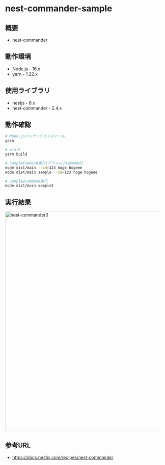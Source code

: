 # nest-commander-sample

## 概要

- nest-commander

## 動作環境

- Node.js - 16.x
- yarn - 1.22.x

## 使用ライブラリ

- nestjs - 8.x
- nest-commander - 2.4.x

## 動作確認

```bash
# Node.jsパッケージインストール
yarn

# ビルド
yarn build

# SampleCommand実行(デフォルトCommand)
node dist/main --id=123 hoge hogeee
node dist/main sample --id=123 hoge hogeee

# Sample2Command実行
node dist/main sample2 
```

## 実行結果

<img width="715" alt="nest-commander3" src="https://user-images.githubusercontent.com/2668146/160101286-5b87ff92-2ab2-4004-b79d-f1ec3275c55a.png">

## 参考URL

- https://docs.nestjs.com/recipes/nest-commander

